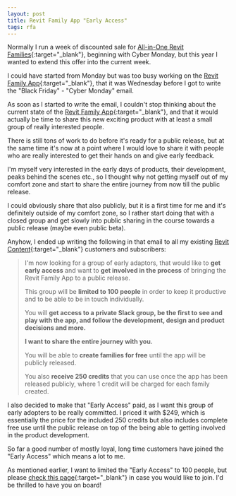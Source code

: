 ```yaml
---
layout: post
title: Revit Family App "Early Access"
tags: rfa
---
```


Normally I run a week of discounted sale for [All-in-One Revit Families](https://revit-content.com/){:target="_blank"}, beginning with Cyber Monday, but this year I wanted to extend this offer into the current week.

I could have started from Monday but was too busy working on the [Revit Family App](https://revitfamily.app/){:target="_blank"}, that it was Wednesday before I got to write the "Black Friday" - "Cyber Monday" email.

As soon as I started to write the email, I couldn't stop thinking about the current state of the [Revit Family App](https://revitfamily.app/){:target="_blank"}, and that it would actually be time to share this new exciting product with at least a small group of really interested people.

There is still tons of work to do before it's ready for a public release, but at the same time it's now at a point where I would love to share it with people who are really interested to get their hands on and give early feedback.

I'm myself very interested in the early days of products, their development, peaks behind the scenes etc., so I thought why not getting myself out of my comfort zone and start to share the entire journey from now till the public release.

I could obviously share that also publicly, but it is a first time for me and it's definitely outside of my comfort zone,  so I rather start doing that with a closed group and get slowly  into public sharing in the course towards a public release (maybe even public beta).

Anyhow, I ended up writing the following in that email to all my existing [Revit Content](https://revit-content.com/){:target="_blank"} customers and subscribers:

> I'm now looking for a group of early adaptors, that would like to **get early access** and want to **get involved in the process** of bringing the Revit Family App to a public release.
>
> This group will be **limited to 100 people** in order to keep it productive and to be able to be in touch individually.
>
> You will **get access to a private Slack group, be the first to see and play with the app, and follow the development, design and product decisions and more.**
>
> **I want to share the entire journey with you.**
>
> You will be able to **create families for free** until the app will be publicly released.
>
> You also **receive 250 credits** that you can use once the app has been released publicly, where 1 credit will be charged for each family created.

I also decided to make that "Early Access" paid, as I want this group of early adopters to be really committed. I priced it with $249, which is essentially the price for the included 250 credits but also includes complete free use until the public release on top of the being able to getting involved in the product development.

So far a good number of mostly loyal, long time customers have joined the "Early Access" which means a lot to me.

As mentioned earlier, I want to limited the "Early Access" to 100 people, but please [check this page](https://gum.co/rfa_early_access){:target="_blank"} in case you would like to join. I'd be thrilled to have you on board!








